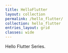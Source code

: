 ```yaml
---
title: HelloFlutter
layout: collection
permalink: /hello_flutter/
collection: hello_flutter
entries_layout: grid
classes: wide
---
```


Hello Flutter Series.